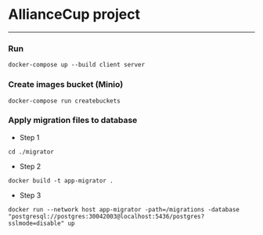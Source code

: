 # AllianceCup project

---

### Run
```
docker-compose up --build client server
```

### Create images bucket (Minio)
```
docker-compose run createbuckets
```

### Apply migration files to database
* Step 1
```
cd ./migrator
```
* Step 2
```
docker build -t app-migrator .
```

* Step 3
```
docker run --network host app-migrator -path=/migrations -database "postgresql://postgres:30042003@localhost:5436/postgres?sslmode=disable" up
```